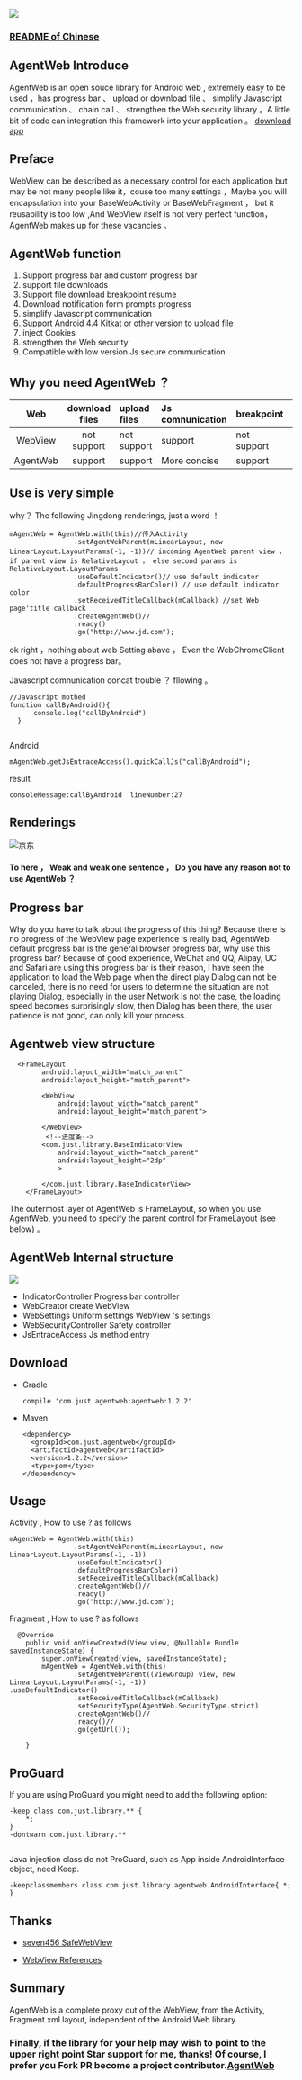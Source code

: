 ![](./img/logo.png)
### [README of Chinese](./README.md)

## AgentWeb Introduce
AgentWeb is an open souce library for Android web , extremely easy to be used ，has progress bar 、 upload or download file 、 simplify Javascript communication 、  chain call 、 strengthen the Web security library 。A little bit of code can integration this framework into your application 。 [download app](./agentweb.apk)

## Preface 
WebView can be described as a necessary control for each application but may be not many people like it，couse too many settings ，Maybe you will encapsulation into your BaseWebActivity or BaseWebFragment ， but it reusability is too low ,And WebView itself is not very perfect function， AgentWeb makes up for these vacancies 。

## AgentWeb function
1. Support progress bar and custom progress bar
2. support file downloads
3. Support file download breakpoint resume
4. Download notification form prompts progress
5. simplify Javascript communication 
6. Support Android 4.4 Kitkat or other version to upload file
7. inject Cookies
8. strengthen the Web security 
9. Compatible with low version Js secure communication

## Why you need AgentWeb ？

|     Web     |  download files  |  upload files |   Js comnunication  |  breakpoint  |   Ease of use |  indicator      | Thread safe  |
|:-----------:|:---------:|:---------|:---------|:---------|:----------- |:-----------|:-----------|
| WebView     |  not support    | not support|  support    |     not support|    trouble      | No        | unsafe     |
| AgentWeb	 |  support		| support	|  More concise   |   support    |    easy      | Have         |  safe       |	



## Use is very simple
why？ The following Jingdong renderings, just a word ！

```
mAgentWeb = AgentWeb.with(this)//传入Activity
                .setAgentWebParent(mLinearLayout, new LinearLayout.LayoutParams(-1, -1))// incoming AgentWeb parent view ，if parent view is RelativeLayout ， else second params is RelativeLayout.LayoutParams
                .useDefaultIndicator()// use default indicator
                .defaultProgressBarColor() // use default indicator color
                .setReceivedTitleCallback(mCallback) //set Web page'title callback
                .createAgentWeb()//
                .ready()
                .go("http://www.jd.com");

```
ok right ，nothing about web Setting abave ， Even the WebChromeClient does not have a progress bar。 

Javascript comnunication concat trouble ？ fllowing 。

```
//Javascript mothed
function callByAndroid(){
      console.log("callByAndroid")
  }


```
Android 

`mAgentWeb.getJsEntraceAccess().quickCallJs("callByAndroid");`

result
```
consoleMessage:callByAndroid  lineNumber:27
```



## Renderings
![京东](./img/jd.png)

#### To here  ， Weak and weak one sentence ， Do you have any reason not to use  AgentWeb ？


## Progress bar
Why do you have to talk about the progress of this thing? Because there is no progress of the WebView page experience is really bad, AgentWeb default progress bar is the general browser progress bar, why use this progress bar? Because of good experience, WeChat and QQ, Alipay, UC and Safari are using this progress bar is their reason, I have seen the application to load the Web page when the direct play Dialog can not be canceled, there is no need for users to determine the situation are not playing Dialog, especially in the user Network is not the case, the loading speed becomes surprisingly slow, then Dialog has been there, the user patience is not good, can only kill your process.





## Agentweb view structure

```
  <FrameLayout
        android:layout_width="match_parent"
        android:layout_height="match_parent">

        <WebView
            android:layout_width="match_parent"
            android:layout_height="match_parent">

        </WebView>
		 <!--进度条-->
        <com.just.library.BaseIndicatorView
            android:layout_width="match_parent"
            android:layout_height="2dp"
            >

        </com.just.library.BaseIndicatorView>
    </FrameLayout>

```

The outermost layer of AgentWeb is FrameLayout, so when you use AgentWeb, you need to specify the parent control for FrameLayout (see below) 。


## AgentWeb Internal structure

![](./img/agentweb结构.png)

* IndicatorController Progress bar controller
* WebCreator create WebView 
* WebSettings Uniform settings WebView 's settings
* WebSecurityController Safety controller
* JsEntraceAccess  Js method entry




## Download


* Gradle 
   
   ```
   compile 'com.just.agentweb:agentweb:1.2.2'
   ```
* Maven
	
	```
	<dependency>
 	  <groupId>com.just.agentweb</groupId>
 	  <artifactId>agentweb</artifactId>
	  <version>1.2.2</version>
	  <type>pom</type>
	</dependency>
	
	```

## Usage

Activity , How to use ? as follows

```
mAgentWeb = AgentWeb.with(this)
                .setAgentWebParent(mLinearLayout, new LinearLayout.LayoutParams(-1, -1))
                .useDefaultIndicator()
                .defaultProgressBarColor() 
                .setReceivedTitleCallback(mCallback) 
                .createAgentWeb()//
                .ready()
                .go("http://www.jd.com");

```	

Fragment , How to use ? as follows

```
  @Override
    public void onViewCreated(View view, @Nullable Bundle savedInstanceState) {
        super.onViewCreated(view, savedInstanceState);
        mAgentWeb = AgentWeb.with(this)
                .setAgentWebParent((ViewGroup) view, new LinearLayout.LayoutParams(-1, -1))                .useDefaultIndicator()
                .setReceivedTitleCallback(mCallback) 
                .setSecurityType(AgentWeb.SecurityType.strict)
                .createAgentWeb()//
                .ready()//
                .go(getUrl());
        
    }

```

## ProGuard

If you are using ProGuard you might need to add the following option: 

```
-keep class com.just.library.** {
    *;
}
-dontwarn com.just.library.**


```
 Java injection class do not ProGuard, such as App inside AndroidInterface object, need Keep.

```
-keepclassmembers class com.just.library.agentweb.AndroidInterface{ *; }
```



## Thanks
* [seven456  SafeWebView](https://github.com/seven456/SafeWebView)

* [WebView References](https://juejin.im/post/58a037df86b599006b3fade4)

## Summary
AgentWeb is a complete proxy out of the WebView, from the Activity, Fragment xml layout, independent of the Android Web library.


### Finally, if the library for your help may wish to point to the upper right point Star support for me, thanks! Of course, I prefer you Fork PR become a project contributor.[AgentWeb](https://github.com/Justson/AgentWeb)
	
	

	  


   

